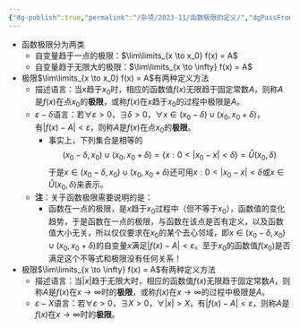 ```yaml
---
{"dg-publish":true,"permalink":"/杂项/2023-11/函数极限的定义/","dgPassFrontmatter":true}
---
```


- 函数极限分为两类
	- 自变量趋于一点的极限：$\lim\limits_{x \to x_0} f(x) = A$
	- 自变量趋于无限大的极限：$\lim\limits_{x \to \infty} f(x) = A$
- 极限$\lim\limits_{x \to x_0} f(x) = A$有两种定义方法
	- 描述语言：当$x$趋于$x_0$时，相应的函数值$f(x)$无限趋于固定常数$A$，则称$A$是$f(x)$在点$x_0$的**极限**，或称$f(x)$在$x$趋于$x_0$的过程中极限是$A$。
	- $\varepsilon - \delta$语言：若$\forall \varepsilon >0$，$\exists \delta>0$，$\forall x \in (x_0 - \delta) \cup (x_0 , x_0 + \delta)$， 有$|f(x)-A|<\varepsilon$，则称$A$是$f(x)$在点$x_0$的**极限**。
		- 事实上，下列集合是相等的
		$$
		(x_0-\delta,x_0)\cup(x_0,x_0+\delta)=\{x:0<|x_0-x|<\delta\}=\mathring{U}(x_0,\delta)
		$$
			于是$x\in(x_0-\delta,x_0)\cup(x_0,x_0+\delta)$还可用$x:0<|x_0-x|<\delta$或$x\in\mathring{U}(x_0,\delta)$来表示。
	- **注**：关于函数极限需要说明的是：
		- 函数在一点的极限，是$x$趋于$x_0$过程中（但不等于$x_0$），函数值的变化趋势，于是函数在一点的极限，与函数在该点是否有定义，以及函数值大小无关，所以仅仅要求在$x_0$的某个去心邻域，即$x\in(x_0-\delta,x_0)\cup(x_0,x_0+\delta)$的自变量$x$满足$|f(x)-A|<\varepsilon$。至于$x_0$的函数值$f(x_0)$是否满足这个不等式和极限没有任何关系！
- 极限$\lim\limits_{x \to \infty} f(x) = A$有两种定义方法
	- 描述语言：当$|x|$趋于无限大时，相应的函数值$f(x)$无限趋于固定常数$A$，则称$A$是$f(x)$在$x \to \infty$时的**极限**，或称$f(x)$在$x \to \infty$的过程中极限是$A$。
	- $\varepsilon - X$语言：若$\forall \varepsilon > 0$，$\exists X > 0$，$\forall |x| > X$，有$|f(x)-A|<\varepsilon$，则称$A$是$f(x)$在$x \to \infty$时的**极限**。